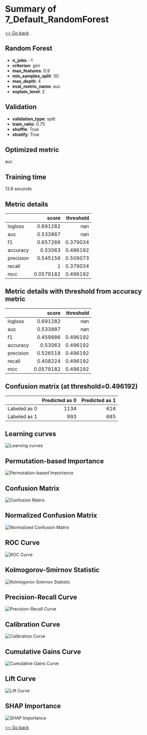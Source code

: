 # Summary of 7_Default_RandomForest

[<< Go back](../README.md)

## Random Forest

- **n_jobs**: -1
- **criterion**: gini
- **max_features**: 0.9
- **min_samples_split**: 30
- **max_depth**: 4
- **eval_metric_name**: auc
- **explain_level**: 2

## Validation

- **validation_type**: split
- **train_ratio**: 0.75
- **shuffle**: True
- **stratify**: True

## Optimized metric

auc

## Training time

13.8 seconds

## Metric details

|           |     score |   threshold |
|:----------|----------:|------------:|
| logloss   | 0.691282  |  nan        |
| auc       | 0.533887  |  nan        |
| f1        | 0.657266  |    0.379034 |
| accuracy  | 0.53063   |    0.496192 |
| precision | 0.545156  |    0.509073 |
| recall    | 1         |    0.379034 |
| mcc       | 0.0579182 |    0.496192 |

## Metric details with threshold from accuracy metric

|           |     score |   threshold |
|:----------|----------:|------------:|
| logloss   | 0.691282  |  nan        |
| auc       | 0.533887  |  nan        |
| f1        | 0.459886  |    0.496192 |
| accuracy  | 0.53063   |    0.496192 |
| precision | 0.526518  |    0.496192 |
| recall    | 0.408224  |    0.496192 |
| mcc       | 0.0579182 |    0.496192 |

## Confusion matrix (at threshold=0.496192)

|              |   Predicted as 0 |   Predicted as 1 |
|:-------------|-----------------:|-----------------:|
| Labeled as 0 |             1134 |              616 |
| Labeled as 1 |              993 |              685 |

## Learning curves

![Learning curves](learning_curves.png)

## Permutation-based Importance

![Permutation-based Importance](permutation_importance.png)

## Confusion Matrix

![Confusion Matrix](confusion_matrix.png)

## Normalized Confusion Matrix

![Normalized Confusion Matrix](confusion_matrix_normalized.png)

## ROC Curve

![ROC Curve](roc_curve.png)

## Kolmogorov-Smirnov Statistic

![Kolmogorov-Smirnov Statistic](ks_statistic.png)

## Precision-Recall Curve

![Precision-Recall Curve](precision_recall_curve.png)

## Calibration Curve

![Calibration Curve](calibration_curve_curve.png)

## Cumulative Gains Curve

![Cumulative Gains Curve](cumulative_gains_curve.png)

## Lift Curve

![Lift Curve](lift_curve.png)

## SHAP Importance

![SHAP Importance](shap_importance.png)

[<< Go back](../README.md)
